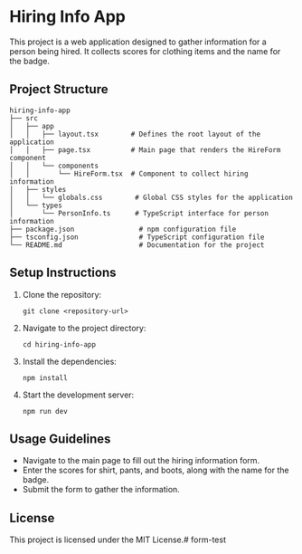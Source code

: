 # Hiring Info App

This project is a web application designed to gather information for a person being hired. It collects scores for clothing items and the name for the badge.

## Project Structure

```
hiring-info-app
├── src
│   ├── app
│   │   ├── layout.tsx        # Defines the root layout of the application
│   │   ├── page.tsx          # Main page that renders the HireForm component
│   │   └── components
│   │       └── HireForm.tsx  # Component to collect hiring information
│   ├── styles
│   │   └── globals.css        # Global CSS styles for the application
│   └── types
│       └── PersonInfo.ts      # TypeScript interface for person information
├── package.json                # npm configuration file
├── tsconfig.json               # TypeScript configuration file
└── README.md                   # Documentation for the project
```

## Setup Instructions

1. Clone the repository:
   ```
   git clone <repository-url>
   ```

2. Navigate to the project directory:
   ```
   cd hiring-info-app
   ```

3. Install the dependencies:
   ```
   npm install
   ```

4. Start the development server:
   ```
   npm run dev
   ```

## Usage Guidelines

- Navigate to the main page to fill out the hiring information form.
- Enter the scores for shirt, pants, and boots, along with the name for the badge.
- Submit the form to gather the information.

## License

This project is licensed under the MIT License.# form-test
